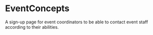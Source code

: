 # EventConcepts
A sign-up page for event coordinators to be able to contact event staff according to their abilities.    
